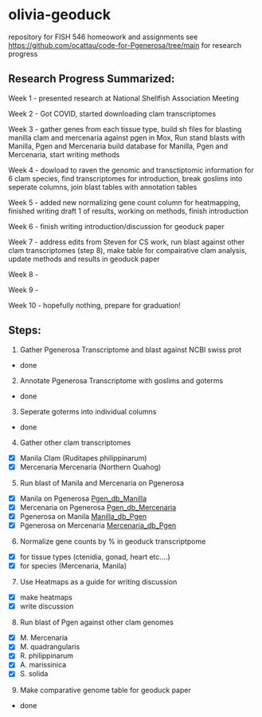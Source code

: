 # olivia-geoduck
repository for FISH 546 homeowork and assignments 
see https://github.com/ocattau/code-for-Pgenerosa/tree/main for research progress

## Research Progress Summarized: 
Week 1 - presented research at National Shellfish Association Meeting

Week 2 - Got COVID, started downloading clam transcriptomes

Week 3 - gather genes from each tissue type, build sh files for blasting manilla clam and mercenaria against pgen in Mox, Run stand blasts with Manilla, Pgen and Mercenaria
build database for Manilla, Pgen and Mercenaria, start writing methods

Week 4 - dowload to raven the genomic and transctiptomic information for 6 clam species, find transcriptomes for introduction, break goslims into seperate columns, join blast tables with annotation tables

Week 5 -  added new normalizing gene count column for heatmapping, finished writing draft 1 of results, working on methods, finish introduction

Week 6 - finish writing introduction/discussion for geoduck paper

Week 7 - address edits from Steven for CS work, run blast against other clam transcriptomes (step 8), make table for compairative clam analysis, update methods and results in geoduck paper 

Week 8 - 

Week 9 - 

Week 10 - hopefully nothing, prepare for graduation!

## Steps:

1. Gather Pgenerosa Transcriptome and blast against NCBI swiss prot
  - done
2. Annotate Pgenerosa Transcriptome with goslims and goterms
  - done
3. Seperate goterms into individual columns
  - done 
4. Gather other clam transcriptomes 
  - [x] Manila Clam (Ruditapes philippinarum)
  - [x] Mercenaria Mercenaria (Northern Quahog)
5. Run blast of Manila and Mercenaria on Pgenerosa
  - [x] Manila on Pgenerosa [Pgen_db_Manilla](https://gannet.fish.washington.edu/gigas/data/p.generosa/Manilla_Pgenenerosa_blastx.tab)
  - [x] Mercenaria on Pgenerosa [Pgen_db_Mercenaria](https://gannet.fish.washington.edu/gigas/data/p.generosa/Mercenaria_Pgenenerosa_blastx.tab)
  - [x] Pgenerosa on Manila [Manilla_db_Pgen](https://gannet.fish.washington.edu/gigas/data/p.generosa/Pgenerosa_Manilla_db_blastx.tab)
  - [x] Pgenerosa on Mercenaria [Mercenaria_db_Pgen](https://gannet.fish.washington.edu/gigas/data/p.generosa/Pgenerosa_Mercenaria_db_blastx.tab)
6. Normalize gene counts by % in geoduck transcriptpome 
  - [x] for tissue types (ctenidia, gonad, heart etc....)
  - [x] for species (Mercenaria, Manila) 
7. Use Heatmaps as a guide for writing discussion
  - [x] make heatmaps
  - [x] write discussion
8. Run blast of Pgen against other clam genomes
  - [x] M. Mercenaria
  - [x] M. quadrangularis
  - [x] R. philippinarum
  - [x] A. marissinica
  - [x] S. solida
9. Make comparative genome table for geoduck paper
  - done



